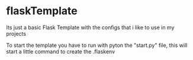# flaskTemplate
Its just a basic Flask Template with the configs that i like to use in my projects

To start the template you have to run with pyton the "start.py" file,
this will start a little command to create the .flaskenv